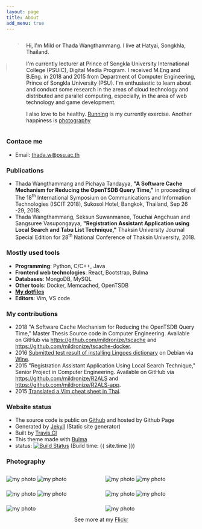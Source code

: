 ```yaml
---
layout: page
title: About
add_menu: true
---
```


<style>
.image{
    margin-top:0.7rem;
    margin-bottom:0.7rem;
}
.column .img-column{
    padding:.35rem;
}
.profile{
    border-radius: 50%;
    width:160px;
}

</style>


<div class="columns">
  <div class="column is-narrow ">
      <div style="margin: 0 auto; width: 200px" class="profile">
        <img data-convert="disable" alt="my profile" class="profile" src="{{site.url}}/public/images/my-profile.jpg">
      </div>
  </div>
  <div class="column has-text-justified">
    <p>Hi, I'm Mild or Thada Wangthammang. I live at Hatyai, Songkhla, Thailand. </p>
    <p>I'm currently lecturer at Prince of Songkla University International College (PSUIC), Digital Media Program. I received M.Eng and B.Eng. in 2018 and 2015 from Department of Computer Engineering, Prince of
    Songkla University (PSU). 
    I'm enthusiastic to learn about and conduct some research
    in the areas of cloud technology and distributed and
    parallel computing, especially, in the area of web technology and game development.</p>
    <p>I also love to be healthy. <a href="https://connect.garmin.com/modern/profile/6bbc2036-215a-42b6-b8ab-179c7672fabc">Running</a> is my currently exercise. Another happiness is <a href="#photography">photography</a> </p>
  </div>
</div>

### Contace me
- Email: [thada.w@psu.ac.th](mailto:thada.w@psu.ac.th)


### Publications
-	Thada Wangthammang and Pichaya Tandayya, **"A Software Cache Mechanism for Reducing the OpenTSDB Query Time,"** in proceeding of The 18<sup>th</sup> International Symposium on Communications and Information Technologies (ISCIT 2018), Sukosol Hotel, Bangkok, Thailand, Sep 26 -29, 2018.
-	Thada Wangthammang, Seksun Suwanmanee, Touchai Angchuan and Sangsuree Vasupongayya, **"Registration Assistant Application using Local Search and Tabu List Technique,"** Thaksin University Journal Special Edition for 28<sup>th</sup> National Conference of Thaksin University, 2018.


### Mostly used tools
- **Programming**: Python, C/C++, Java
- **Frontend web technologies**: React, Bootstrap, Bulma
- **Databases**: MongoDB, MySQL
- **Other tools**: Docker, Memcached, OpenTSDB
- **[My dotfiles](https://github.com/mildronize/dotfiles)**
- **Editors**: Vim, VS code

### My contributions
-	2018 "A Software Cache Mechanism for Reducing the OpenTSDB Query Time," Master Thesis Source code in Computer Engineering. Available on GitHub via <https://github.com/mildronize/tscache> and <https://github.com/mildronize/tscache-docker>.
- 2016 [Submitted test result of installing ](https://appdb.winehq.org/objectManager.php?sClass=version&iId=33492) [Lingoes dictionary](http://www.lingoes.net/) on Debian via [Wine](https://www.winehq.org/).
-	2015 "Registration Assistant Application Using Local Search Technique," Senior Project in Computer Engineering. Available on GitHub via <https://github.com/mildronize/R2ALS> and <https://github.com/mildronize/R2ALS-app>.
- 2015 [Translated a Vim cheat sheet in Thai](http://vim.rtorr.com/lang/th/).

### Website status
- The source code is public on [Github](https://github.com/mildronize/mildronize.github.io) and hosted by Github Page
- Generated by [Jekyll](https://jekyllrb.com/) (Static site generator)
- Built by [Travis.CI](https://travis-ci.org/mildronize/mildronize.github.io)
- This theme made with [Bulma](https://bulma.io)
- status: <a href="https://travis-ci.org/mildronize/mildronize.github.io"><img data-convert="disable"  src="https://travis-ci.org/mildronize/mildronize.github.io.svg?branch=jekyll" alt="Build Status" /></a> (Build time: {{ site.time }})


### Photography
<div class="columns">
  <div class="column img-column">
    <img alt="my photo" class="image" src="{{site.url}}/public/images/about/1.jpg">
    <img alt="my photo" class="image" src="{{site.url}}/public/images/about/2.jpg">
    <img alt="my photo" class="image" src="{{site.url}}/public/images/about/3.jpg">
    <img alt="my photo" class="image" src="{{site.url}}/public/images/about/4.jpg">
    <img alt="my photo" class="image" src="{{site.url}}/public/images/about/5.jpg">
<!--    {% for i in (1..5) %}
      <div class="image placeholder" data-large="{{site.url}}/public/images/about/{{i}}.jpg">
        <img src="https://ce8be7dec.cloudimg.io/bound/100x100/q20/{{site.url}}/public/images/about/{{i}}.jpg" class="placeholder-img-small">
        <noscript><img src="{{site.url}}/public/images/about/{{i}}.jpg"/></noscript>
        <div class="placeholder-ratio"></div>
      </div>
    {% endfor %} -->
  </div>
  <div class="column img-column">
    <img alt="my photo" class="image" src="{{site.url}}/public/images/about/6.jpg">
    <img alt="my photo" class="image" src="{{site.url}}/public/images/about/7.jpg">
    <img alt="my photo" class="image" src="{{site.url}}/public/images/about/8.jpg">
    <img alt="my photo" class="image" src="{{site.url}}/public/images/about/9.jpg">
    <img alt="my photo" class="image" src="{{site.url}}/public/images/about/10.jpg">
  <!--  {% for i in (6..10) %}
      <div class="image placeholder" data-large="{{site.url}}/public/images/about/{{i}}.jpg">
        <img src="https://ce8be7dec.cloudimg.io/bound/100x100/q20/{{site.url}}/public/images/about/{{i}}.jpg" class="placeholder-img-small">
        <noscript><img src="{{site.url}}/public/images/about/{{i}}.jpg"/></noscript>
        <div class="placeholder-ratio"></div>
      </div>
    {% endfor %} -->
  </div>
</div>

<center>See more at my <a href="https://www.flickr.com/photos/mildronize">Flickr</a></center>

